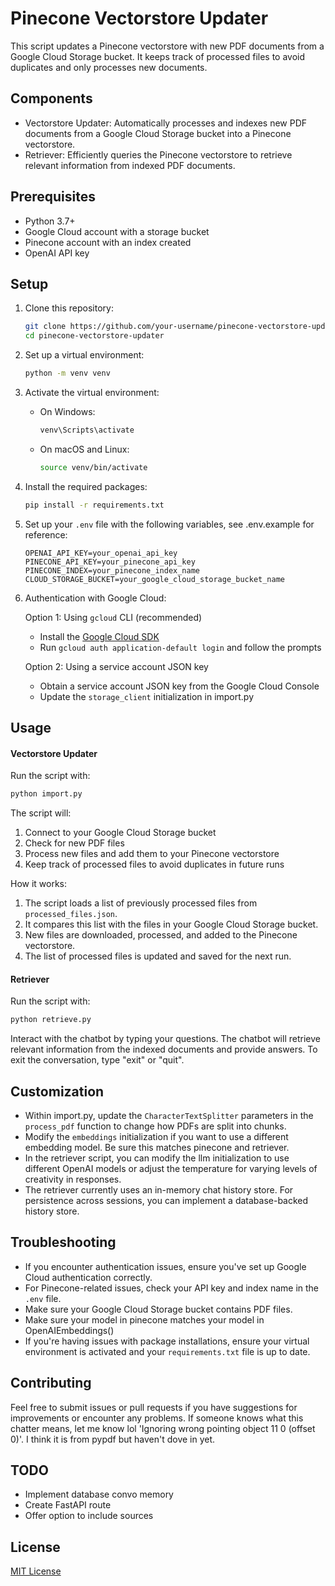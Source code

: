 # Pinecone Vectorstore Updater

This script updates a Pinecone vectorstore with new PDF documents from a Google Cloud Storage bucket. It keeps track of processed files to avoid duplicates and only processes new documents.

## Components

- Vectorstore Updater: Automatically processes and indexes new PDF documents from a Google Cloud Storage bucket into a Pinecone vectorstore.
- Retriever: Efficiently queries the Pinecone vectorstore to retrieve relevant information from indexed PDF documents.

## Prerequisites

- Python 3.7+
- Google Cloud account with a storage bucket
- Pinecone account with an index created
- OpenAI API key

## Setup

1. Clone this repository:
   ```bash
   git clone https://github.com/your-username/pinecone-vectorstore-updater.git
   cd pinecone-vectorstore-updater
   ```

2. Set up a virtual environment:
   ```bash
   python -m venv venv
   ```

3. Activate the virtual environment:
   - On Windows:
     ```bash
     venv\Scripts\activate
     ```
   - On macOS and Linux:
     ```bash
     source venv/bin/activate
     ```

4. Install the required packages:
   ```bash
   pip install -r requirements.txt
   ```

5. Set up your `.env` file with the following variables, see .env.example for reference:
   ```
   OPENAI_API_KEY=your_openai_api_key
   PINECONE_API_KEY=your_pinecone_api_key
   PINECONE_INDEX=your_pinecone_index_name
   CLOUD_STORAGE_BUCKET=your_google_cloud_storage_bucket_name
   ```

6. Authentication with Google Cloud:

   Option 1: Using `gcloud` CLI (recommended)
   - Install the [Google Cloud SDK](https://cloud.google.com/sdk/docs/install)
   - Run `gcloud auth application-default login` and follow the prompts

   Option 2: Using a service account JSON key
   - Obtain a service account JSON key from the Google Cloud Console
   - Update the `storage_client` initialization in import.py

## Usage

#### Vectorstore Updater

Run the script with:

```bash
python import.py
```

The script will:
1. Connect to your Google Cloud Storage bucket
2. Check for new PDF files
3. Process new files and add them to your Pinecone vectorstore
4. Keep track of processed files to avoid duplicates in future runs

How it works:
1. The script loads a list of previously processed files from `processed_files.json`.
2. It compares this list with the files in your Google Cloud Storage bucket.
3. New files are downloaded, processed, and added to the Pinecone vectorstore.
4. The list of processed files is updated and saved for the next run.

#### Retriever

Run the script with:

```bash
python retrieve.py
```
Interact with the chatbot by typing your questions. The chatbot will retrieve relevant information from the indexed documents and provide answers.
To exit the conversation, type "exit" or "quit".

## Customization

- Within import.py, update the `CharacterTextSplitter` parameters in the `process_pdf` function to change how PDFs are split into chunks.
- Modify the `embeddings` initialization if you want to use a different embedding model. Be sure this matches pinecone and retriever.
- In the retriever script, you can modify the llm initialization to use different OpenAI models or adjust the temperature for varying levels of creativity in responses.
- The retriever currently uses an in-memory chat history store. For persistence across sessions, you can implement a database-backed history store.

## Troubleshooting

- If you encounter authentication issues, ensure you've set up Google Cloud authentication correctly.
- For Pinecone-related issues, check your API key and index name in the `.env` file.
- Make sure your Google Cloud Storage bucket contains PDF files.
- Make sure your model in pinecone matches your model in OpenAIEmbeddings()
- If you're having issues with package installations, ensure your virtual environment is activated and your `requirements.txt` file is up to date.

## Contributing

Feel free to submit issues or pull requests if you have suggestions for improvements or encounter any problems. If someone knows what this chatter means, let me know lol 'Ignoring wrong pointing object 11 0 (offset 0)'. I think it is from pypdf but haven't dove in yet.

## TODO
- Implement database convo memory
- Create FastAPI route
- Offer option to include sources

## License

[MIT License](https://opensource.org/licenses/MIT)